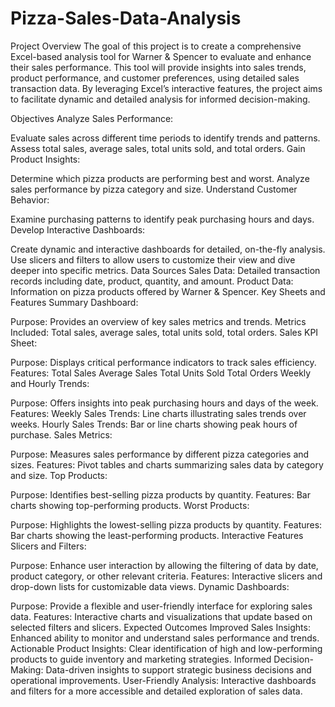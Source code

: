 # Pizza-Sales-Data-Analysis
Project Overview
The goal of this project is to create a comprehensive Excel-based analysis tool for Warner & Spencer to evaluate and enhance their sales performance. This tool will provide insights into sales trends, product performance, and customer preferences, using detailed sales transaction data. By leveraging Excel’s interactive features, the project aims to facilitate dynamic and detailed analysis for informed decision-making.

Objectives
Analyze Sales Performance:

Evaluate sales across different time periods to identify trends and patterns.
Assess total sales, average sales, total units sold, and total orders.
Gain Product Insights:

Determine which pizza products are performing best and worst.
Analyze sales performance by pizza category and size.
Understand Customer Behavior:

Examine purchasing patterns to identify peak purchasing hours and days.
Develop Interactive Dashboards:

Create dynamic and interactive dashboards for detailed, on-the-fly analysis.
Use slicers and filters to allow users to customize their view and dive deeper into specific metrics.
Data Sources
Sales Data: Detailed transaction records including date, product, quantity, and amount.
Product Data: Information on pizza products offered by Warner & Spencer.
Key Sheets and Features
Summary Dashboard:

Purpose: Provides an overview of key sales metrics and trends.
Metrics Included: Total sales, average sales, total units sold, total orders.
Sales KPI Sheet:

Purpose: Displays critical performance indicators to track sales efficiency.
Features:
Total Sales
Average Sales
Total Units Sold
Total Orders
Weekly and Hourly Trends:

Purpose: Offers insights into peak purchasing hours and days of the week.
Features:
Weekly Sales Trends: Line charts illustrating sales trends over weeks.
Hourly Sales Trends: Bar or line charts showing peak hours of purchase.
Sales Metrics:

Purpose: Measures sales performance by different pizza categories and sizes.
Features: Pivot tables and charts summarizing sales data by category and size.
Top Products:

Purpose: Identifies best-selling pizza products by quantity.
Features: Bar charts showing top-performing products.
Worst Products:

Purpose: Highlights the lowest-selling pizza products by quantity.
Features: Bar charts showing the least-performing products.
Interactive Features
Slicers and Filters:

Purpose: Enhance user interaction by allowing the filtering of data by date, product category, or other relevant criteria.
Features: Interactive slicers and drop-down lists for customizable data views.
Dynamic Dashboards:

Purpose: Provide a flexible and user-friendly interface for exploring sales data.
Features: Interactive charts and visualizations that update based on selected filters and slicers.
Expected Outcomes
Improved Sales Insights: Enhanced ability to monitor and understand sales performance and trends.
Actionable Product Insights: Clear identification of high and low-performing products to guide inventory and marketing strategies.
Informed Decision-Making: Data-driven insights to support strategic business decisions and operational improvements.
User-Friendly Analysis: Interactive dashboards and filters for a more accessible and detailed exploration of sales data.
